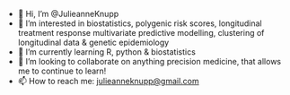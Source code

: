 - 👋 Hi, I’m @JulieanneKnupp
- 👀 I’m interested in biostatistics, polygenic risk scores, longitudinal treatment response multivariate predictive modelling, clustering of longitudinal data & genetic epidemiology
- 🌱 I’m currently learning R, python & biostatistics
- 💞️ I’m looking to collaborate on anything precision medicine, that allows me to continue to learn!
- 📫 How to reach me: julieanneknupp@gmail.com

